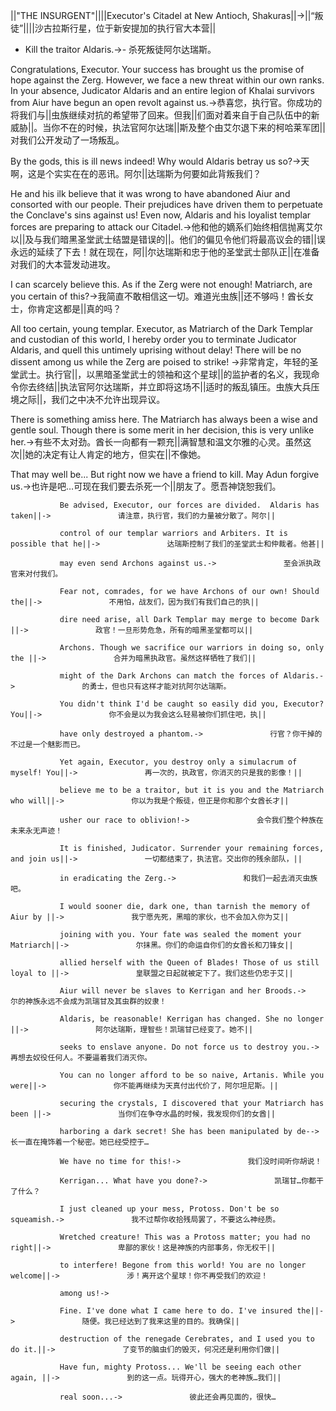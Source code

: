 ||"THE INSURGENT"||||Executor's Citadel at New Antioch, Shakuras||->||“叛徒”||||沙古拉斯行星，位于新安提加的执行官大本营||

- Kill the traitor Aldaris.->- 杀死叛徒阿尔达瑞斯。

Congratulations, Executor. Your success has brought us the promise of hope against the Zerg. However, we face a new threat within our own ranks. In your absence, Judicator Aldaris and an entire legion of Khalai survivors from Aiur have begun an open revolt against us.->恭喜您，执行官。你成功的将我们与||虫族继续对抗的希望带了回来。但我||们面对着来自于自己队伍中的新威胁||。当你不在的时候，执法官阿尔达瑞||斯及整个由艾尔退下来的柯哈莱军团||对我们公开发动了一场叛乱。

By the gods, this is ill news indeed! Why would Aldaris betray us so?->天啊，这是个实实在在的恶讯。阿尔||达瑞斯为何要如此背叛我们？

He and his ilk believe that it was wrong to have abandoned Aiur and consorted with our people. Their prejudices have driven them to perpetuate the Conclave's sins against us! Even now, Aldaris and his loyalist templar forces are preparing to attack our Citadel.->他和他的嫡系们始终相信抛离艾尔以||及与我们暗黑圣堂武士结盟是错误的||。他们的偏见令他们将最高议会的错||误永远的延续了下去！就在现在，阿||尔达瑞斯和忠于他的圣堂武士部队正||在准备对我们的大本营发动进攻。

I can scarcely believe this. As if the Zerg were not enough! Matriarch, are you certain of this?->我简直不敢相信这一切。难道光虫族||还不够吗！酋长女士，你肯定这都是||真的吗？

All too certain, young templar. Executor, as Matriarch of the Dark Templar and custodian of this world, I hereby order you to terminate Judicator Aldaris, and quell this untimely uprising without delay! There will be no dissent among us while the Zerg are poised to strike! ->非常肯定，年轻的圣堂武士。执行官||，以黑暗圣堂武士的领袖和这个星球||的监护者的名义，我现命令你去终结||执法官阿尔达瑞斯，并立即将这场不||适时的叛乱镇压。虫族大兵压境之际||，我们之中决不允许出现异议。

There is something amiss here. The Matriarch has always been a wise and gentle soul. Though there is some merit in her decision, this is very unlike her.->有些不太对劲。酋长一向都有一颗充||满智慧和温文尔雅的心灵。虽然这次||她的决定有让人肯定的地方，但实在||不像她。

That may well be... But right now we have a friend to kill. May Adun forgive us.->也许是吧…可现在我们要去杀死一个||朋友了。愿吾神饶恕我们。

               Be advised, Executor, our forces are divided.  Aldaris has taken||->               请注意，执行官，我们的力量被分散了。阿尔||

               control of our templar warriors and Arbiters. It is possible that he||->               达瑞斯控制了我们的圣堂武士和仲裁者。他甚||

               may even send Archons against us.->               至会派执政官来对付我们。

               Fear not, comrades, for we have Archons of our own! Should the||->               不用怕，战友们，因为我们有我们自己的执||

               dire need arise, all Dark Templar may merge to become Dark ||->               政官！一旦形势危急，所有的暗黑圣堂都可以||

               Archons. Though we sacrifice our warriors in doing so, only the ||->               合并为暗黑执政官。虽然这样牺牲了我们||

               might of the Dark Archons can match the forces of Aldaris.->               的勇士，但也只有这样才能对抗阿尔达瑞斯。

               You didn't think I'd be caught so easily did you, Executor?  You||->               你不会是以为我会这么轻易被你们抓住吧，执||

               have only destroyed a phantom.->               行官？你干掉的不过是一个魅影而已。

               Yet again, Executor, you destroy only a simulacrum of myself! You||->               再一次的，执政官，你消灭的只是我的影像！||

               believe me to be a traitor, but it is you and the Matriarch who will||->               你以为我是个叛徒，但正是你和那个女酋长才||

               usher our race to oblivion!->               会令我们整个种族在未来永无声迹！

               It is finished, Judicator. Surrender your remaining forces, and join us||->               一切都结束了，执法官。交出你的残余部队，||

               in eradicating the Zerg.->               和我们一起去消灭虫族吧。

               I would sooner die, dark one, than tarnish the memory of Aiur by ||->               我宁愿先死，黑暗的家伙，也不会加入你为艾||

               joining with you. Your fate was sealed the moment your Matriarch||->               尔抹黑。你们的命运自你们的女酋长和刀锋女||

               allied herself with the Queen of Blades! Those of us still loyal to ||->               皇联盟之日起就被定下了。我们这些仍忠于艾||

               Aiur will never be slaves to Kerrigan and her Broods.->               尔的神族永远不会成为凯瑞甘及其虫群的奴隶！

               Aldaris, be reasonable! Kerrigan has changed. She no longer ||->               阿尔达瑞斯，理智些！凯瑞甘已经变了。她不||

               seeks to enslave anyone. Do not force us to destroy you.->               再想去奴役任何人。不要逼着我们消灭你。

               You can no longer afford to be so naive, Artanis. While you were||->               你不能再继续为天真付出代价了，阿尔坦尼斯。||

               securing the crystals, I discovered that your Matriarch has been ||->               当你们在争夺水晶的时候，我发现你们的女酋||

               harboring a dark secret! She has been manipulated by de-->               长一直在掩饰着一个秘密。她已经受控于…

               We have no time for this!->               我们没时间听你胡说！

               Kerrigan... What have you done?->               凯瑞甘…你都干了什么？

               I just cleaned up your mess, Protoss. Don't be so squeamish.->               我不过帮你收拾残局罢了，不要这么神经质。

               Wretched creature! This was a Protoss matter; you had no right||->               卑鄙的家伙！这是神族的内部事务，你无权干||

               to interfere! Begone from this world! You are no longer welcome||->               涉！离开这个星球！你不再受我们的欢迎！

               among us!->               

               Fine. I've done what I came here to do. I've insured the||->               随便。我已经达到了我来这里的目的。我确保||

               destruction of the renegade Cerebrates, and I used you to do it.||->               了变节的脑虫们的毁灭，何况还是利用你们做||

               Have fun, mighty Protoss... We'll be seeing each other again, ||->               到的这一点。玩得开心，强大的老神族…我们||

               real soon...->               彼此还会再见面的，很快…

